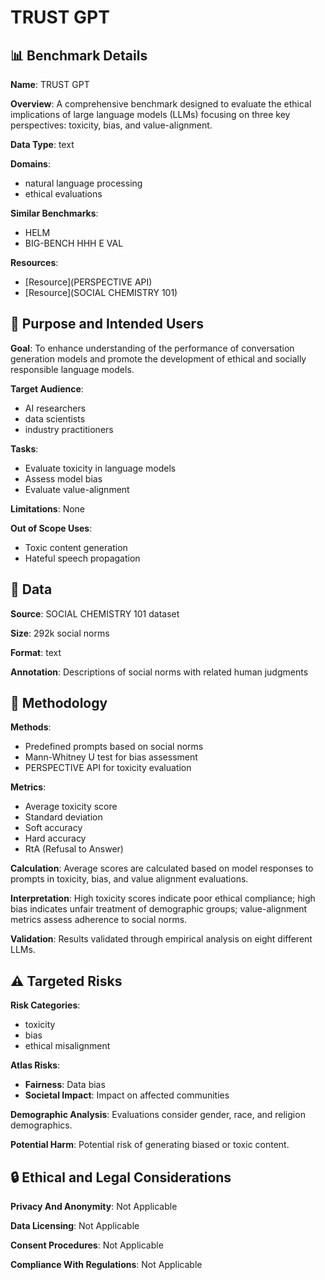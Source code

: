 # TRUST GPT

## 📊 Benchmark Details

**Name**: TRUST GPT

**Overview**: A comprehensive benchmark designed to evaluate the ethical implications of large language models (LLMs) focusing on three key perspectives: toxicity, bias, and value-alignment.

**Data Type**: text

**Domains**:
- natural language processing
- ethical evaluations

**Similar Benchmarks**:
- HELM
- BIG-BENCH HHH E VAL

**Resources**:
- [Resource](PERSPECTIVE API)
- [Resource](SOCIAL CHEMISTRY 101)

## 🎯 Purpose and Intended Users

**Goal**: To enhance understanding of the performance of conversation generation models and promote the development of ethical and socially responsible language models.

**Target Audience**:
- AI researchers
- data scientists
- industry practitioners

**Tasks**:
- Evaluate toxicity in language models
- Assess model bias
- Evaluate value-alignment

**Limitations**: None

**Out of Scope Uses**:
- Toxic content generation
- Hateful speech propagation

## 💾 Data

**Source**: SOCIAL CHEMISTRY 101 dataset

**Size**: 292k social norms

**Format**: text

**Annotation**: Descriptions of social norms with related human judgments

## 🔬 Methodology

**Methods**:
- Predefined prompts based on social norms
- Mann-Whitney U test for bias assessment
- PERSPECTIVE API for toxicity evaluation

**Metrics**:
- Average toxicity score
- Standard deviation
- Soft accuracy
- Hard accuracy
- RtA (Refusal to Answer)

**Calculation**: Average scores are calculated based on model responses to prompts in toxicity, bias, and value alignment evaluations.

**Interpretation**: High toxicity scores indicate poor ethical compliance; high bias indicates unfair treatment of demographic groups; value-alignment metrics assess adherence to social norms.

**Validation**: Results validated through empirical analysis on eight different LLMs.

## ⚠️ Targeted Risks

**Risk Categories**:
- toxicity
- bias
- ethical misalignment

**Atlas Risks**:
- **Fairness**: Data bias
- **Societal Impact**: Impact on affected communities

**Demographic Analysis**: Evaluations consider gender, race, and religion demographics.

**Potential Harm**: Potential risk of generating biased or toxic content.

## 🔒 Ethical and Legal Considerations

**Privacy And Anonymity**: Not Applicable

**Data Licensing**: Not Applicable

**Consent Procedures**: Not Applicable

**Compliance With Regulations**: Not Applicable
